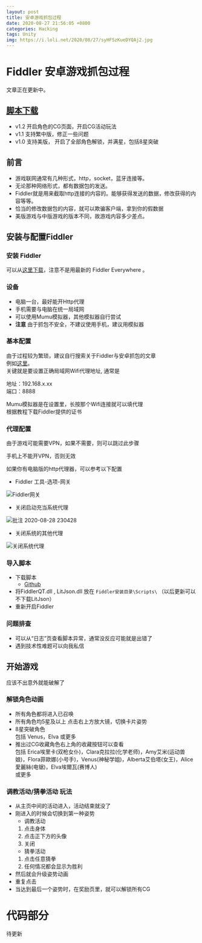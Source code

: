 ```yaml
---
layout: post
title: 安卓游戏抓包过程
date: 2020-08-27 21:56:05 +0800
categories: Hacking
tags: Unity
img: https://i.loli.net/2020/08/27/syHFSzKueDYQAj2.jpg
---
```


# Fiddler 安卓游戏抓包过程
文章正在更新中。

## [脚本下载](#导入脚本)
  - v1.2 
    开启角色的CG页面，开启CG活动玩法
  - v1.1
    支持繁中版，修正一些问题
  - v1.0
    支持美版， 开启了全部角色解锁，并满星，包括8星突破

## 前言
  - 游戏联网通常有几种形式，http，socket，蓝牙连接等。
  - 无论那种网络形式，都有数据包的发送。
  - Fiddler就是用来截取http连接的内容的。能够获得发送的数据，修改获得的内容等等。
  - 恰当的修改数据包的内容，就可以欺骗客户端，拿到你的假数据
  - 美版游戏与中版游戏的版本不同，故游戏内容多少差点。
  
## 安装与配置Fiddler

### 安装 Fiddler

  可以从[这里下载](http://www.dayanzai.me/fiddler.html)，注意不是用最新的 Fiddler Everywhere 。

### 设备

  - 电脑一台，最好能开Http代理
  - 手机需要与电脑在统一局域网
  - 可以使用Mumu模拟器，其他模拟器自行尝试
  - **注意** 由于抓包不安全，不建议使用手机，建议用模拟器
    
### 基本配置
   
  由于过程较为繁琐，建议自行搜索关于Fiddler与安卓抓包的文章   
  例如[这里](https://www.jianshu.com/p/6858a25674b4)。  
  关键就是要设置正确局域网Wifi代理地址, 通常是 

  地址：192.168.x.xx  
  端口：8888 

  Mumu模拟器是在设置里，长按那个Wifi连接就可以填代理  
  根据教程下载Fiddler提供的证书

### 代理配置

  由于游戏可能需要VPN，如果不需要，则可以跳过此步骤

  手机上不能开VPN，否则无效
  
  如果你有电脑版的http代理器，可以参考以下配置 
   - Fiddler 工具-选项-网关

  ![Fiddler网关](https://i.loli.net/2020/08/27/hEAdnGzQSHmXFYt.jpg)
  
  - 关闭启动充当系统代理
  
  ![批注 2020-08-28 230428](https://i.loli.net/2020/08/28/3kLjKU9MzGQNm7b.jpg)
  
  - 关闭系统的其他代理

  ![关闭系统代理](https://i.loli.net/2020/08/27/7clCrsWOVHPDjE9.jpg)

### 导入脚本
  - 下载脚本 
    - [Github](https://github.com/oOtroyOo/blog-mdui/releases/tag/qt)
  - 将FiddlerQT.dll , LitJson.dll 放在 `Fiddler安装目录\Scripts\`
   （以后更新可以不下载LitJson）
  - 重新开启Fiddler

### 问题排查
  - 可以从“日志”页查看脚本异常，通常没反应可能就是出错了
  - 遇到技术性难题可以向我私信

## 开始游戏
 应该不出意外就能破解了 

### 解锁角色动画
  - 所有角色都将进入已召唤
  - 所有角色均5星及以上 点击右上方放大镜，切换卡片姿势
  - 8星突破角色       
    包括 Venus，Elva 或更多
  - 推出过CG收藏角色右上角的收藏按钮可以查看      
    包括 Erica埃里卡(双枪女仆)，Clara克拉拉(化学老师)，Amy艾米(运动兽娘)，Flora菲歐娜(小号手)，Venus(神秘学姐)，Alberta艾伯塔(女王)，Alice愛麗絲(电锯)，Elva埃爾瓦(赛博人)  
    或更多

### 调教活动/猜拳活动 玩法
  - 从主页中间的活动进入，活动结束就没了
  - 刚进入的时候会切换到第一种姿势
    - 调教活动
    1. 点击身体
    2. 点击正下方的头像
    3. 关闭
    - 猜拳活动
    1. 点击任意猜拳
    2. 任何情况都会显示为胜利
  - 然后就会升级姿势动画
  - 重复点击
  - 当达到最后一个姿势时，在奖励页里，就可以解锁所有CG

# 代码部分
  待更新
  
